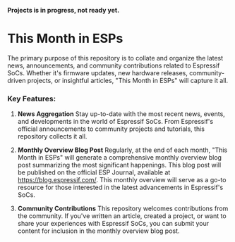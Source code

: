**Projects is in progress, not ready yet.**

# This Month in ESPs

The primary purpose of this repository is to collate and organize the latest news, announcements, and community contributions related to Espressif SoCs. Whether it's firmware updates, new hardware releases, community-driven projects, or insightful articles, "This Month in ESPs" will capture it all.

### Key Features:

1. **News Aggregation**
Stay up-to-date with the most recent news, events, and developments in the world of Espressif SoCs. From Espressif's official announcements to community projects and tutorials, this repository collects it all.

2. **Monthly Overview Blog Post**
Regularly, at the end of each month, "This Month in ESPs" will generate a comprehensive monthly overview blog post summarizing the most significant happenings. This blog post will be published on the official ESP Journal, available at https://blog.espressif.com/. This monthly overview will serve as a go-to resource for those interested in the latest advancements in Espressif's SoCs.

3. **Community Contributions**
This repository welcomes contributions from the community. If you've written an article, created a project, or want to share your experiences with Espressif SoCs, you can submit your content for inclusion in the monthly overview blog post.
